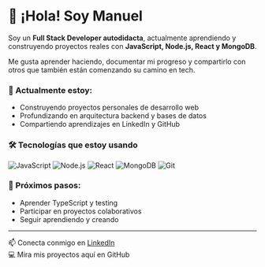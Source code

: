# 👋 ¡Hola! Soy Manuel

Soy un **Full Stack Developer autodidacta**, actualmente aprendiendo y construyendo proyectos reales con **JavaScript, Node.js, React y MongoDB**.

Me gusta aprender haciendo, documentar mi progreso y compartirlo con otros que también están comenzando su camino en tech.

### 🚀 Actualmente estoy:
- Construyendo proyectos personales de desarrollo web
- Profundizando en arquitectura backend y bases de datos
- Compartiendo aprendizajes en LinkedIn y GitHub

### 🛠️ Tecnologías que estoy usando
![JavaScript](https://img.shields.io/badge/-JavaScript-F7DF1E?logo=javascript&logoColor=black&style=flat)
![Node.js](https://img.shields.io/badge/-Node.js-339933?logo=node.js&logoColor=white&style=flat)
![React](https://img.shields.io/badge/-React-61DAFB?logo=react&logoColor=black&style=flat)
![MongoDB](https://img.shields.io/badge/-MongoDB-47A248?logo=mongodb&logoColor=white&style=flat)
![Git](https://img.shields.io/badge/-Git-F05032?logo=git&logoColor=white&style=flat)

### 🌱 Próximos pasos:
- Aprender TypeScript y testing
- Participar en proyectos colaborativos
- Seguir aprendiendo y creando

---

📫 Conecta conmigo en [LinkedIn](https://www.linkedin.com/in/manulzvz)  
💻 Mira mis proyectos aquí en GitHub
